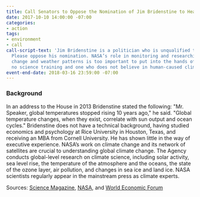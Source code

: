 ```yaml
---
title: Call Senators to Oppose the Nomination of Jim Bridenstine to Head NASA - NOW
date: 2017-10-10 14:00:00 -07:00
categories:
- action
tags:
- environment
- call
call-script-text: 'Jim Bridenstine is a politician who is unqualified to lead NASA.
  Please oppose his nomination. NASA’s role in monitoring and researching climate
  change and weather patterns is too important to put into the hands of a leader with
  no science training and one who does not believe in human-caused climate change.  '
event-end-date: 2018-03-16 23:59:00 -07:00
---
```


### Background
In an address to the House in 2013 Bridenstine stated the following: "Mr. Speaker, global temperatures stopped rising 10 years ago," he said. "Global temperature changes, when they exist, correlate with sun output and ocean cycles." Bridenstine does not have a technical background, having studied economics and psychology at Rice University in Houston, Texas, and receiving an MBA from Cornell University. He has shown little in the way of executive experience. NASA’s work on climate change and its network of satellites are  crucial to understanding global climate change. The Agency conducts global-level research on climate science, including solar activity, sea level rise, the temperature of the atmosphere and the oceans, the state of the ozone layer, air pollution, and changes in sea ice and land ice. NASA scientists regularly appear in the mainstream press as climate experts.

Sources:
[Science Magazine](http://www.sciencemag.org/news/2017/09/trump-has-picked-politician-lead-nasa-good-thing), [NASA](https://climate.nasa.gov/nasa_science/history/), and [World Economic Forum](https://www.weforum.org/agenda/2017/02/what-nasa-taught-us-about-climate-change/)